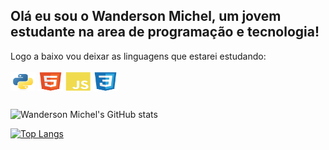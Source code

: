   Olá eu sou o Wanderson Michel, um jovem estudante na area de programação e tecnologia!
   --
  <div>
Logo a baixo vou deixar as linguagens que estarei estudando:</h1>
     
  <div style="display: inline_block"><br> 
  <img align="center" alt="Rafa-Python" height="30" width="40" src="https://raw.githubusercontent.com/devicons/devicon/master/icons/python/python-original.svg">
  <img align="center" alt="Rafa-HTML" height="30" width="40" src="https://raw.githubusercontent.com/devicons/devicon/master/icons/html5/html5-original.svg">
  <img align="center" alt="Rafa-Js" height="30" width="40" src="https://raw.githubusercontent.com/devicons/devicon/master/icons/javascript/javascript-plain.svg">
  <img align="center" alt="Rafa-CSS" height="30" width="40" src="https://raw.githubusercontent.com/devicons/devicon/master/icons/css3/css3-original.svg">
  </div>
  
  ##
![Wanderson Michel's GitHub stats](https://github-readme-stats.vercel.app/api?username=WandersonMichell&show_icons=true&theme=dracula)

[![Top Langs](https://github-readme-stats.vercel.app/api/top-langs/?username=WandersonMichell)](https://github.com/WandersonMichell/github-readme-stats)

